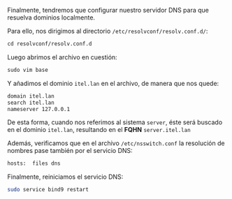 Finalmente, tendremos que configurar nuestro servidor DNS para que resuelva dominios localmente. 

Para ello, nos dirigimos al directorio `/etc/resolvconf/resolv.conf.d/`:

```apache
cd resolvconf/resolv.conf.d
```

Luego abrimos el archivo en cuestión: 

```apache
sudo vim base
```

Y añadimos el dominio `itel.lan` en el archivo, de manera que nos quede:

```apache
domain itel.lan
search itel.lan
nameserver 127.0.0.1
```

De esta forma, cuando nos referimos al sistema `server`, éste será buscado en el dominio `itel.lan`, resultando en el **FQHN** `server.itel.lan`

Además, verificamos que en el archivo `/etc/nsswitch.conf` la resolución de nombres pase también por el servicio DNS:

```bash
hosts:  files dns
```

Finalmente, reiniciamos el servicio DNS:

```bash
sudo service bind9 restart
```
